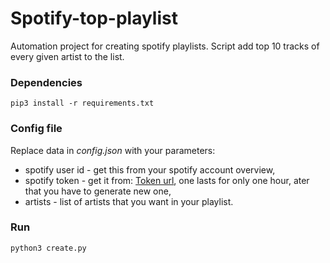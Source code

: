 # Spotify-top-playlist
Automation project for creating spotify playlists. Script add top 10 tracks of every given artist to the list.

### Dependencies
```
pip3 install -r requirements.txt
```

### Config file
Replace data in *config.json* with your parameters: 
- spotify user id - get this from your spotify account overview,
- spotify token - get it from: [Token url], one lasts for only one hour, ater that you have to generate new one,  
- artists - list of artists that you want in your playlist.

### Run
```
python3 create.py
```

  [Token url]: <https://developer.spotify.com/console/post-playlists/>
